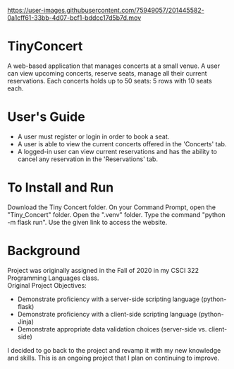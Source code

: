 https://user-images.githubusercontent.com/75949057/201445582-0a1cff61-33bb-4d07-bcf1-bddcc17d5b7d.mov

# TinyConcert
A web-based application that manages concerts at a small venue. A user can view upcoming concerts, reserve seats, manage all their current reservations.
Each concerts holds up to 50 seats: 5 rows with 10 seats each. <br />

# User's Guide
- A user must register or login in order to book a seat.
- A user is able to view the current concerts offered in the 'Concerts' tab.
- A logged-in user can view current reservations and has the ability to cancel any reservation in the 'Reservations' tab.

# To Install and Run
Download the Tiny Concert folder.
On your Command Prompt, open the "Tiny_Concert" folder.
Open the ".venv" folder.
Type the command "python -m flask run".
Use the given link to access the website.

# Background
Project was originally assigned in the Fall of 2020 in my CSCI 322 Programming Languages class. <br />
Original Project Objectives:
 - Demonstrate proficiency with a server-side scripting language (python-flask)
 - Demonstrate proficiency with a client-side scripting language (python-Jinja)
 - Demonstrate appropriate data validation choices (server-side vs. client-side)
 
 I decided to go back to the project and revamp it with my new knowledge and skills. This is an ongoing project that I plan on continuing to improve.
